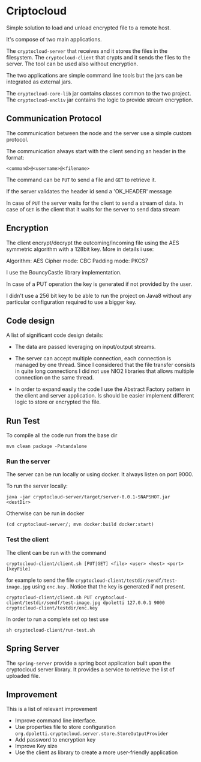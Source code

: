 # Criptocloud 

Simple solution to load and  unload encrypted file to a remote host.

It's compose of two main applications.

The `cryptocloud-server` that receives and it stores the files in the filesystem.
The `cryptocloud-client` that crypts and it sends the files to the server. The tool can be used also without encryption.

The two applications are simple command line tools but the jars can be integrated as external jars.

The `cryptocloud-core-lib` jar contains classes common to the two project.
The `cryptocloud-encliv` jar contains the logic to provide stream encryption. 


## Communication Protocol

The communication between the node and the server use a simple custom protocol.

The communication always start with the client sending an header in the format:

```
<command>@<username>@<filename>
```

The command can be `PUT` to send a file and `GET` to retrieve it.

If the server validates the header id send a 'OK_HEADER' message

In case of `PUT` the server waits for the client to send a stream of data.
In case of `GET` is the client that it waits for the server to send data stream


## Encryption

The client encrypt/decrypt the outcoming/incoming file using the AES symmetric algorithm with a 128bit key.
More in details i use:

Algorithm: AES
Cipher mode: CBC
Padding mode: PKCS7

I use the BouncyCastle library implementation.

In case of a PUT operation the key is generated if not provided by the user.

I didn't use a 256 bit key to be able to run the project on Java8 without any particular configuration required to use a bigger key.


## Code design

A list of significant code design details:

* The data are passed leveraging on input/output streams.

* The server can accept multiple connection, each connection is managed by one thread. Since I considered that the file transfer consists in quite long connections I did not use NIO2 libraries that allows multiple connection on the same thread.

* In order to expand easily the code I use the Abstract Factory pattern in the client and server application.
Is should be easier implement different logic to store or encrypted the file. 


## Run Test

To compile all the code run from the base dir

`mvn clean package -Pstandalone` 

### Run the server

The server can be run locally or using docker.
It always listen on port 9000.


To run the server locally:

```
java -jar cryptocloud-server/target/server-0.0.1-SNAPSHOT.jar <destDir>
```

Otherwise can be run in docker 

```
(cd cryptocloud-server/; mvn docker:build docker:start)
```

### Test the client

The client can be run with the command 

```
cryptocloud-client/client.sh [PUT|GET] <file> <user> <host> <port> [keyFile]
```

for example to send the file `cryptocloud-client/testdir/sendf/test-image.jpg` using `enc.key` .
Notice that the key is generated if not present.

```
cryptocloud-client/client.sh PUT cryptocloud-client/testdir/sendf/test-image.jpg dpoletti 127.0.0.1 9000 cryptocloud-client/testdir/enc.key
```

In order to run a complete set op test use 

```
sh cryptocloud-client/run-test.sh
```

## Spring Server

The `spring-server` provide a spring boot application built upon the cryptocloud server library. It provides a service to retrieve the list of uploaded file.


## Improvement

This is a list of relevant improvement

- Improve command line interface.
- Use properties file to store configuration `org.dpoletti.cryptocloud.server.store.StoreOutputProvider`
- Add password to encryption key
- Improve Key size
- Use the client as library to create a more user-friendly application
